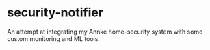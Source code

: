 # security-notifier
An attempt at integrating my Annke home-security system with some custom monitoring and ML tools.
